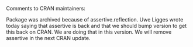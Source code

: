 Comments to CRAN maintainers:

Package was archived because of assertive.reflection. Uwe Ligges wrote today saying that assertive is back and that we should bump version to get this back on CRAN. We are doing that in this version. We will remove assertive in the next CRAN update.

